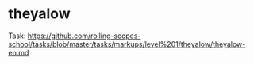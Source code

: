 # theyalow

Task: https://github.com/rolling-scopes-school/tasks/blob/master/tasks/markups/level%201/theyalow/theyalow-en.md